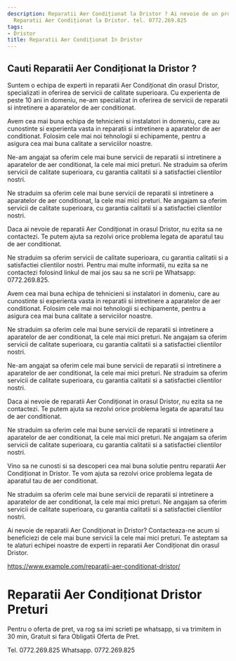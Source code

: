 ```yaml
---
description: Reparatii Aer Condiționat la Dristor ? Ai nevoie de un profesionist in
  Reparatii Aer Condiționat la Dristor. tel. 0772.269.825
tags:
- Dristor
title: Reparatii Aer Condiționat In Dristor
---
```



## Cauti Reparatii Aer Condiționat la Dristor ?


Suntem o echipa de experti in reparatii Aer Condiționat din orasul Dristor, specializati in oferirea de servicii de calitate superioara. Cu experienta de peste 10 ani in domeniu, ne-am specializat in oferirea de servicii de reparatii si intretinere a aparatelor de aer conditionat. 

Avem cea mai buna echipa de tehnicieni si instalatori in domeniu, care au cunostinte si experienta vasta in reparatii si intretinere a aparatelor de aer conditionat. Folosim cele mai noi tehnologii si echipamente, pentru a asigura cea mai buna calitate a serviciilor noastre.

Ne-am angajat sa oferim cele mai bune servicii de reparatii si intretinere a aparatelor de aer conditionat, la cele mai mici preturi. Ne straduim sa oferim servicii de calitate superioara, cu garantia calitatii si a satisfactiei clientilor nostri.

Ne straduim sa oferim cele mai bune servicii de reparatii si intretinere a aparatelor de aer conditionat, la cele mai mici preturi. Ne angajam sa oferim servicii de calitate superioara, cu garantia calitatii si a satisfactiei clientilor nostri.

Daca ai nevoie de reparatii Aer Condiționat in orasul Dristor, nu ezita sa ne contactezi. Te putem ajuta sa rezolvi orice problema legata de aparatul tau de aer conditionat. 

Ne straduim sa oferim servicii de calitate superioara, cu garantia calitatii si a satisfactiei clientilor nostri. Pentru mai multe informatii, nu ezita sa ne contactezi folosind linkul de mai jos sau sa ne scrii pe Whatsapp: 0772.269.825. 

Avem cea mai buna echipa de tehnicieni si instalatori in domeniu, care au cunostinte si experienta vasta in reparatii si intretinere a aparatelor de aer conditionat. Folosim cele mai noi tehnologii si echipamente, pentru a asigura cea mai buna calitate a serviciilor noastre.

Ne straduim sa oferim cele mai bune servicii de reparatii si intretinere a aparatelor de aer conditionat, la cele mai mici preturi. Ne angajam sa oferim servicii de calitate superioara, cu garantia calitatii si a satisfactiei clientilor nostri.

Ne-am angajat sa oferim cele mai bune servicii de reparatii si intretinere a aparatelor de aer conditionat, la cele mai mici preturi. Ne straduim sa oferim servicii de calitate superioara, cu garantia calitatii si a satisfactiei clientilor nostri. 

Daca ai nevoie de reparatii Aer Condiționat in orasul Dristor, nu ezita sa ne contactezi. Te putem ajuta sa rezolvi orice problema legata de aparatul tau de aer conditionat. 

Ne straduim sa oferim cele mai bune servicii de reparatii si intretinere a aparatelor de aer conditionat, la cele mai mici preturi. Ne angajam sa oferim servicii de calitate superioara, cu garantia calitatii si a satisfactiei clientilor nostri. 

Vino sa ne cunosti si sa descoperi cea mai buna solutie pentru reparatii Aer Condiționat in Dristor. Te vom ajuta sa rezolvi orice problema legata de aparatul tau de aer conditionat. 

Ne straduim sa oferim cele mai bune servicii de reparatii si intretinere a aparatelor de aer conditionat, la cele mai mici preturi. Ne angajam sa oferim servicii de calitate superioara, cu garantia calitatii si a satisfactiei clientilor nostri. 

Ai nevoie de reparatii Aer Condiționat in Dristor? Contacteaza-ne acum si beneficiezi de cele mai bune servicii la cele mai mici preturi. Te asteptam sa te alaturi echipei noastre de experti in reparatii Aer Condiționat din orasul Dristor. 

https://www.example.com/reparatii-aer-conditionat-dristor/

# Reparatii Aer Condiționat Dristor Preturi
Pentru o oferta de pret, va rog sa imi scrieti pe whatsapp, si va trimitem in 30 min, Gratuit si fara Obligatii Oferta de Pret.

Tel. 0772.269.825
Whatsapp. 0772.269.825